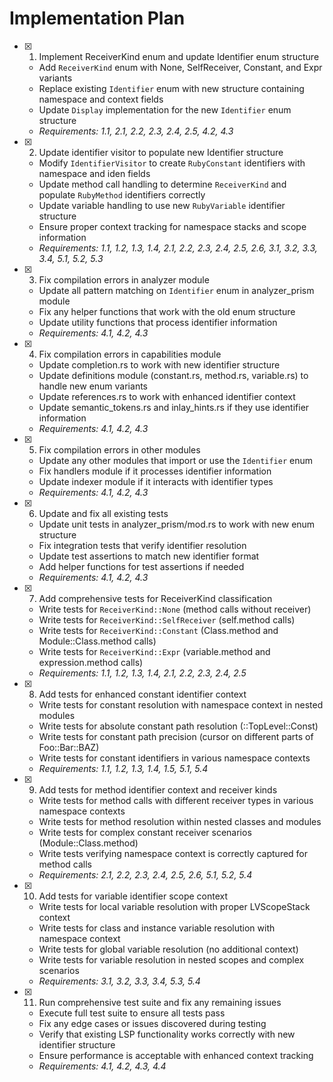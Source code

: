 # Implementation Plan

- [x] 1. Implement ReceiverKind enum and update Identifier enum structure
  - Add `ReceiverKind` enum with None, SelfReceiver, Constant, and Expr variants
  - Replace existing `Identifier` enum with new structure containing namespace and context fields
  - Update `Display` implementation for the new `Identifier` enum structure
  - _Requirements: 1.1, 2.1, 2.2, 2.3, 2.4, 2.5, 4.2, 4.3_

- [x] 2. Update identifier visitor to populate new Identifier structure
  - Modify `IdentifierVisitor` to create `RubyConstant` identifiers with namespace and iden fields
  - Update method call handling to determine `ReceiverKind` and populate `RubyMethod` identifiers correctly
  - Update variable handling to use new `RubyVariable` identifier structure
  - Ensure proper context tracking for namespace stacks and scope information
  - _Requirements: 1.1, 1.2, 1.3, 1.4, 2.1, 2.2, 2.3, 2.4, 2.5, 2.6, 3.1, 3.2, 3.3, 3.4, 5.1, 5.2, 5.3_

- [x] 3. Fix compilation errors in analyzer module
  - Update all pattern matching on `Identifier` enum in analyzer_prism module
  - Fix any helper functions that work with the old enum structure
  - Update utility functions that process identifier information
  - _Requirements: 4.1, 4.2, 4.3_

- [x] 4. Fix compilation errors in capabilities module
  - Update completion.rs to work with new identifier structure
  - Update definitions module (constant.rs, method.rs, variable.rs) to handle new enum variants
  - Update references.rs to work with enhanced identifier context
  - Update semantic_tokens.rs and inlay_hints.rs if they use identifier information
  - _Requirements: 4.1, 4.2, 4.3_

- [x] 5. Fix compilation errors in other modules
  - Update any other modules that import or use the `Identifier` enum
  - Fix handlers module if it processes identifier information
  - Update indexer module if it interacts with identifier types
  - _Requirements: 4.1, 4.2, 4.3_

- [x] 6. Update and fix all existing tests
  - Update unit tests in analyzer_prism/mod.rs to work with new enum structure
  - Fix integration tests that verify identifier resolution
  - Update test assertions to match new identifier format
  - Add helper functions for test assertions if needed
  - _Requirements: 4.1, 4.2, 4.3_

- [x] 7. Add comprehensive tests for ReceiverKind classification
  - Write tests for `ReceiverKind::None` (method calls without receiver)
  - Write tests for `ReceiverKind::SelfReceiver` (self.method calls)
  - Write tests for `ReceiverKind::Constant` (Class.method and Module::Class.method calls)
  - Write tests for `ReceiverKind::Expr` (variable.method and expression.method calls)
  - _Requirements: 1.1, 1.2, 1.3, 1.4, 2.1, 2.2, 2.3, 2.4, 2.5_

- [x] 8. Add tests for enhanced constant identifier context
  - Write tests for constant resolution with namespace context in nested modules
  - Write tests for absolute constant path resolution (::TopLevel::Const)
  - Write tests for constant path precision (cursor on different parts of Foo::Bar::BAZ)
  - Write tests for constant identifiers in various namespace contexts
  - _Requirements: 1.1, 1.2, 1.3, 1.4, 1.5, 5.1, 5.4_

- [x] 9. Add tests for method identifier context and receiver kinds
  - Write tests for method calls with different receiver types in various namespace contexts
  - Write tests for method resolution within nested classes and modules
  - Write tests for complex constant receiver scenarios (Module::Class.method)
  - Write tests verifying namespace context is correctly captured for method calls
  - _Requirements: 2.1, 2.2, 2.3, 2.4, 2.5, 2.6, 5.1, 5.2, 5.4_

- [x] 10. Add tests for variable identifier scope context
  - Write tests for local variable resolution with proper LVScopeStack context
  - Write tests for class and instance variable resolution with namespace context
  - Write tests for global variable resolution (no additional context)
  - Write tests for variable resolution in nested scopes and complex scenarios
  - _Requirements: 3.1, 3.2, 3.3, 3.4, 5.3, 5.4_

- [x] 11. Run comprehensive test suite and fix any remaining issues
  - Execute full test suite to ensure all tests pass
  - Fix any edge cases or issues discovered during testing
  - Verify that existing LSP functionality works correctly with new identifier structure
  - Ensure performance is acceptable with enhanced context tracking
  - _Requirements: 4.1, 4.2, 4.3, 4.4_

